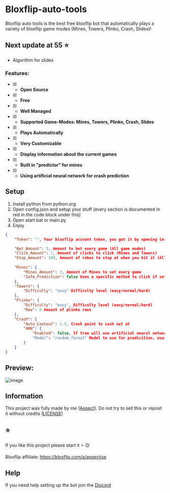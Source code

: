 # Bloxflip-auto-tools
Bloxflip auto tools is the best free bloxflip bot that automatically plays a variety of bloxflip game modes (Mines, Towers, Plinko, Crash, Slides)!
## Next update at 55 ⭐
+ Algorithm for slides

### Features:
- [x] - **Open Source**
- [x] - **Free**
- [x] - **Well Managed**
- [x] - **Supported Game-Modes: Mines, Towers, Plinko, Crash, Slides**
- [x] - **Plays Automatically**
- [x] - **Very Customizable**
- [x] - **Display information about the current games**
- [x] - **Built in "predictor" for mines**
- [x] - **Using artificial neural network for crash prediction**

## Setup
1. Install python from python.org
2. Open config.json and setup your stuff (every section is documented in red in the code block under this)
3. Open start.bat or main.py
4. Enjoy
```json
{
    "Token": "", Your bloxflip account token, you get it by opening inspect (right click) and going to console then typing "copy(localStorage.getItem('_DO_NOT_SHARE_BLOXFLIP_TOKEN'))", your token has been copied to your clipboard

    "Bet_Amount": 5, Amount to bet every game (All game modes)
    "Click_Amount": 1, Amount of clicks to click (Mines and Towers)
    "Stop_Amount": 100, Amount of robux to stop at when you hit it (All game modes)
    
    "Mines": {
        "Mines_Amount": 3, Amount of Mines to set every game 
        "Safe_Prediction": false Uses a specific method to click if set to true
    },
    "Towers": {
        "Difficulty": "easy" Difficulty level (easy/normal/hard)
    },
    "Plinko": {
        "Difficulty": "easy", Difficulty level (easy/normal/hard)
        "Row": 8 Amount of plinko rows
    },
    "Crash": {
        "Auto_Cashout": 1.5, Crash point to cash out at
        "ANN": {
            "Enabled": false, If true will use artificial neural network to predicit the next crash game (NOTICE: remember that predictions are not 100% correct)
            "Model": "random_forest" Model to use for predicition, available models: random_forest, linear, svr
        }
    }
}

```

## Preview:
![image](https://github.com/Aspectise/Bloxflip-auto-tools/assets/90333100/bfde9447-baad-4567-958a-0b84e72ffe50)

## Information
This project was fully made by me ([Aspect](https://github.com/Aspectise)). Do not try to sell this or repost it without credits ([LICENSE](https://github.com/Aspectise/Bloxflip-auto-mine/blob/main/LICENSE)) 

## ⭐
If you like this project please start it ⭐ 😊

Bloxflip affiliate: https://bloxflip.com/a/aspectise
## Help
If you need help setting up the bot join the [Discord](https://discord.gg/deathsniper)
